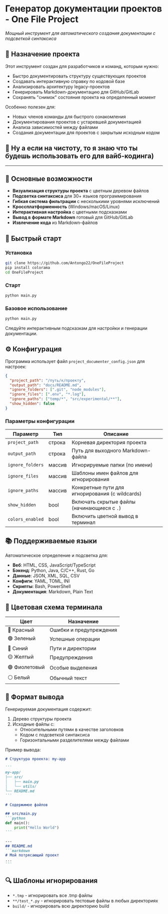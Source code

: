 # Генератор документации проектов - One File Project

*Мощный инструмент для автоматического создания документации с подсветкой синтаксиса*

## 🎯 Назначение проекта

Этот инструмент создан для разработчиков и команд, которым нужно:
- Быстро документировать структуру существующих проектов
- Создавать интерактивную справку по кодовой базе
- Анализировать архитектуру legacy-проектов
- Генерировать Markdown-документацию для GitHub/GitLab
- Сохранять "снимок" состояния проекта на определенный момент

Особенно полезен для:
- Новых членов команды для быстрого ознакомления
- Документирования проектов с устаревшей документацией
- Анализа зависимостей между файлами
- Создания документации для проектов с закрытым исходным кодом

## 👀 Ну а если на чистоту, то я знаю что ты будешь использовать его для вайб-кодинга)

---

## 🌟 Основные возможности

- **Визуализация структуры проекта** с цветным деревом файлов
- **Подсветка синтаксиса** для 30+ языков программирования
- **Гибкая система фильтрации** с несколькими уровнями исключений
- **Кроссплатформенность** (Windows/macOS/Linux)
- **Интерактивная настройка** с цветными подсказками
- **Вывод в формате Markdown** готовый для GitHub/GitLab
- **Извлечение кода** из Markdown-файлов

## 🚀 Быстрый старт

### Установка
```bash
git clone https://github.com/Antongo22/OneFileProject
pip install colorama
cd OneFileProject
```

### Старт
```bash
python main.py
```

### Базовое использование
```bash
python main.py
```
Следуйте интерактивным подсказкам для настройки и генерации документации.

## ⚙️ Конфигурация

Программа использует файл `project_documenter_config.json` для настроек:

```json
{
  "project_path": "/путь/к/проекту",
  "output_path": "docs/README.md",
  "ignore_folders": [".git", "node_modules"],
  "ignore_files": [".env", "*.log"],
  "ignore_paths": ["temp/*", "src/experimental/**"],
  "show_hidden": false
}
```

### Параметры конфигурации

| Параметр | Тип | Описание |
|---------|------|-------------|
| `project_path` | строка | Корневая директория проекта |
| `output_path` | строка | Путь для выходного Markdown-файла |
| `ignore_folders` | массив | Игнорируемые папки (по имени) |
| `ignore_files` | массив | Шаблоны имен файлов для игнорирования |
| `ignore_paths` | массив | Конкретные пути для игнорирования (с wildcards) |
| `show_hidden` | bool | Включать скрытые файлы (начинающиеся с `.`) |
| `colors_enabled` | bool | Включить цветной вывод в терминал |

## 📚 Поддерживаемые языки

Автоматическое определение и подсветка для:
- **Веб**: HTML, CSS, JavaScript/TypeScript
- **Бэкенд**: Python, Java, C/C++, Rust, Go
- **Данные**: JSON, XML, SQL, CSV
- **Конфиги**: YAML, TOML, INI
- **Скрипты**: Bash, PowerShell
- **Документация**: Markdown, Plain Text

## 🎨 Цветовая схема терминала

| Цвет | Назначение |
|-------|---------|
| 🔴 Красный | Ошибки и предупреждения |
| 🟢 Зеленый | Успешные операции |
| 🔵 Синий | Пути и директории |
| 🟡 Желтый | Предупреждения |
| 🟣 Фиолетовый | Особые выделения |
| ⚪ Белый | Обычный текст |

## 📄 Формат вывода

Генерируемая документация содержит:
1. Дерево структуры проекта
2. Исходные файлы с:
   - Относительными путями в качестве заголовков
   - Кодом с подсветкой синтаксиса
   - Горизонтальными разделителями между файлами

Пример вывода:
````markdown
# Структура проекта: my-app

```
my-app/
├── src/
│   ├── main.py
│   └── utils/
└── README.md
```

# Содержимое файлов

## src/main.py
```python
def main():
    print("Hello World")
```

---
## README.md
```markdown
# Мой потрясающий проект
...
```
````

## 🔍 Шаблоны игнорирования

- `*.tmp` - игнорировать все .tmp файлы
- `**/test_*.py` - игнорировать тестовые файлы в любых директориях
- `build/` - игнорировать всю директорию build

